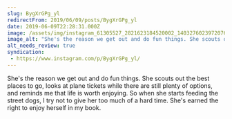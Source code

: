 ```yaml
---
slug: BygXrGPg_yl
redirectFrom: 2019/06/09/posts/BygXrGPg_yl
date: 2019-06-09T22:28:31.000Z
image: /assets/img/instagram_61305527_2821623184520002_1403276023972076726_n_17889917152349813.jpg
image_alt: "She's the reason we get out and do fun things. She scouts out the best places to go, looks at plane tickets while there are still plenty of options, and reminds me that life is worth enjoying. So when she starts feeding the street dogs, I try not to give her too much of a hard time. She's earned the right to enjoy herself in my book."
alt_needs_review: true
syndication:
 - https://www.instagram.com/p/BygXrGPg_yl/
---
```


She's the reason we get out and do fun things. She scouts out the best places to go, looks at plane tickets while there are still plenty of options, and reminds me that life is worth enjoying. So when she starts feeding the street dogs, I try not to give her too much of a hard time. She's earned the right to enjoy herself in my book.

